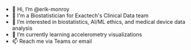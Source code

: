 - 👋 Hi, I’m @erik-monroy
- 🥼 I'm a Biostatistician for Exactech's Clinical Data team
- 👀 I’m interested in biostatistics, AI/ML ethics, and medical device data analysis
- 🌱 I’m currently learning accelerometry visualizations
- 📫 Reach me via Teams or email

<!---
erik-monroy/erik-monroy is a ✨ special ✨ repository because its `README.md` (this file) appears on your GitHub profile.
You can click the Preview link to take a look at your changes.
--->
